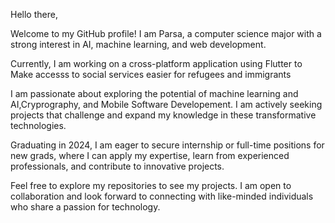 Hello there,

Welcome to my GitHub profile! I am Parsa, a computer science major with a strong interest in AI, machine learning, and web development.

Currently, I am working on a cross-platform application using Flutter to Make accesss to social services easier for refugees and immigrants

I am passionate about exploring the potential of machine learning and AI,Cryprography, and Mobile Software Developement. I am actively seeking projects that challenge and expand my knowledge in these transformative technologies.

Graduating in 2024, I am eager to secure internship or full-time positions for new grads, where I can apply my expertise, learn from experienced professionals, and contribute to innovative projects.

Feel free to explore my repositories to see my projects. I am open to collaboration and look forward to connecting with like-minded individuals who share a passion for technology.

